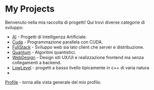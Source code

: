 # My Projects

Benvenuto nella mia raccolta di progetti! Qui trovi diverse categorie di sviluppo:

- [AI](https://github.com/Baddy2002/AI) - Progetti di Intelligenza Artificiale.
- [Cuda](https://github.com/Baddy2002/Cuda) - Programmazione parallela con CUDA.
- [FullStack](https://github.com/Baddy2002/FullStack) - Sviluppo web sia lato client che server e distribuzione.
- [Quantum](https://github.com/Baddy2002/Quantum) - Algoritmi quantistici.
- [WebDesign](https://github.com/Baddy2002/WebDesign) - Design siti UX/UI e realizzazione frontend ma senza collegamenti a backend.
- [LowLevel](https://github.com/Baddy2002/LowLevel) - progetti a basso livello tipicamente in c++ di varia natura
- 
[Profile](https://Baddy2002.github.io/profile-view) - torna alla vista generale del mio profilo.
